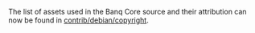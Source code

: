 The list of assets used in the Banq Core source and their attribution can now be found in [contrib/debian/copyright](../contrib/debian/copyright).
